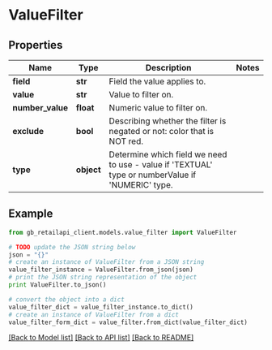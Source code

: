 # ValueFilter


## Properties
Name | Type | Description | Notes
------------ | ------------- | ------------- | -------------
**field** | **str** | Field the value applies to. | 
**value** | **str** | Value to filter on. | 
**number_value** | **float** | Numeric value to filter on. | 
**exclude** | **bool** | Describing whether the filter is negated or not: color that is NOT red. | 
**type** | **object** | Determine which field we need to use - value if &#39;TEXTUAL&#39; type or numberValue if &#39;NUMERIC&#39; type. | 

## Example

```python
from gb_retailapi_client.models.value_filter import ValueFilter

# TODO update the JSON string below
json = "{}"
# create an instance of ValueFilter from a JSON string
value_filter_instance = ValueFilter.from_json(json)
# print the JSON string representation of the object
print ValueFilter.to_json()

# convert the object into a dict
value_filter_dict = value_filter_instance.to_dict()
# create an instance of ValueFilter from a dict
value_filter_form_dict = value_filter.from_dict(value_filter_dict)
```
[[Back to Model list]](../README.md#documentation-for-models) [[Back to API list]](../README.md#documentation-for-api-endpoints) [[Back to README]](../README.md)


